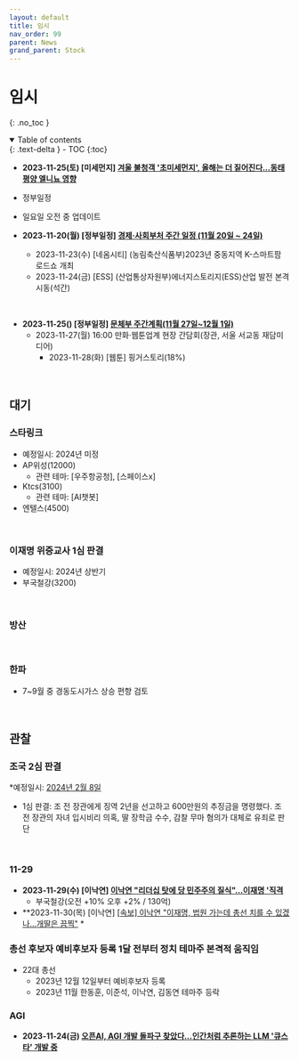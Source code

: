 ```yaml
---
layout: default
title: 임시
nav_order: 99
parent: News
grand_parent: Stock
---
```


# 임시
{: .no_toc }

<details open markdown="block">
  <summary>
    Table of contents
  </summary>
  {: .text-delta }
- TOC
{:toc}
</details>
<!------------------------------------ STEP ------------------------------------>

* **2023-11-25(토) [미세먼지] [겨울 불청객 '초미세먼지', 올해는 더 짙어진다…동태평양 엘니뇨 영향](https://www.etoday.co.kr/news/view/2305482)**


* 정부일정
* 일요일 오전 중 업데이트

* **2023-11-20(월) [정부일정] [경제·사회부처 주간 일정 (11월 20일 ~ 24일)](https://www.etoday.co.kr/news/view/2303758)**
    * 2023-11-23(수) [네옴시티] (농림축산식품부)2023년 중동지역 K-스마트팜 로드쇼 개최
    * 2023-11-24(금) [ESS] (산업통상자원부)에너지스토리지(ESS)산업 발전 본격 시동(석간)

<br>

* **2023-11-25() [정부일정] [문체부 주간계획(11월 27일~12월 1일)](https://www.edaily.co.kr/news/read?newsId=01207046635809328&mediaCodeNo=257)**
    * 2023-11-27(월) 16:00 만화·웹툰업계 현장 간담회(장관, 서울 서교동 재담미디어) 
        * 2023-11-28(화) [웹툰] 핑거스토리(18%)

<br>

## 대기

### 스타링크
* 예정일시: 2024년 미정
* AP위성(12000)
    * 관련 테마: [우주항공청], [스페이스x] 
* Ktcs(3100)
    * 관련 테마: [AI챗봇]
* 엔텔스(4500)

<br>


### 이재명 위증교사 1심 판결
* 예정일시: 2024년 상반기
* 부국철강(3200)

<br>


### 방산

<br>

### 한파

* 7~9월 중 경동도시가스 상승 편향 검토

<br>


## 관찰

### 조국 2심 판결
*예정일시: [2024년 2월 8일](https://www.chosun.com/national/court_law/2023/11/21/UURQ5I426BHFLLDQKYDYNAUYBI/)
* 1심 판결: 조 전 장관에게 징역 2년을 선고하고 600만원의 추징금을 명령했다. 조 전 장관의 자녀 입시비리 의혹, 딸 장학금 수수, 감찰 무마 혐의가 대체로 유죄로 판단

<br>

### 11-29

* **2023-11-29(수) [이낙연] [이낙연 "리더십 탓에 당 민주주의 질식"…이재명 '직격](https://news.tvchosun.com/site/data/html_dir/2023/11/28/2023112890148.html)**
    * 부국철강(오전 +10% 오후 +2% / 130억) 
* **2023-11-30(목) [이낙연] [[속보] 이낙연 "이재명, 법원 가는데 총선 치를 수 있겠나…개딸은 끔찍"](https://n.news.naver.com/article/088/0000848932?ntype=RANKING)
    * 

### 총선 후보자 예비후보자 등록 1달 전부터 정치 테마주 본격적 움직임
* 22대 총선
    * 2023년 12월 12일부터 예비후보자 등록
    * 2023년 11월 한동훈, 이준석, 이낙연, 김동연 테마주 등락

### AGI

* **2023-11-24(금) [오픈AI, AGI 개발 돌파구 찾았다...인간처럼 추론하는 LLM '큐스타' 개발 중](https://www.aitimes.com/news/articleView.html?idxno=155433)**
